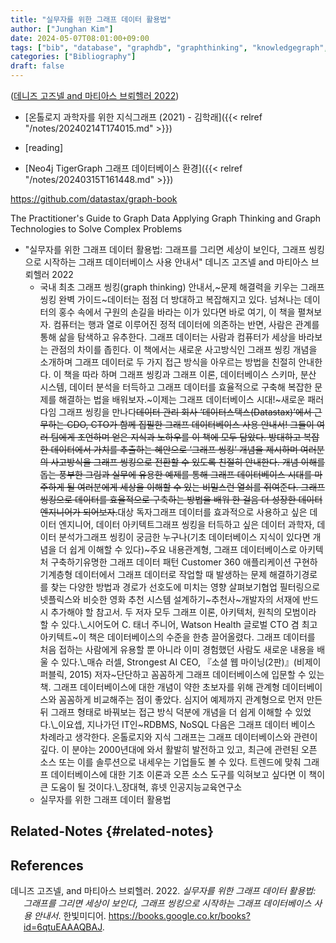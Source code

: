 ```yaml
---
title: "실무자를 위한 그래프 데이터 활용법"
author: ["Junghan Kim"]
date: 2024-05-07T08:01:00+09:00
tags: ["bib", "database", "graphdb", "graphthinking", "knowledgegraph", "oreilly"]
categories: ["Bibliography"]
draft: false
---
```


(<a href="#citeproc_bib_item_1">데니즈 고즈넬 and 마티아스 브뢰헬러 2022</a>)

-   [온톨로지 과학자를 위한 지식그래프 (2021) - 김학래]({{< relref "/notes/20240214T174015.md" >}})
-   [reading]

-   [Neo4j TigerGraph 그래프 데이터베이스 환경]({{< relref "/notes/20240315T161448.md" >}})

<https://github.com/datastax/graph-book>

The Practitioner's Guide to Graph Data Applying Graph Thinking and Graph Technologies to Solve Complex Problems

-   "실무자를 위한 그래프 데이터 활용법: 그래프를 그리면 세상이 보인다, 그래프 씽킹으로 시작하는 그래프 데이터베이스 사용 안내서" 데니즈 고즈넬 and 마티아스 브뢰헬러 2022
    -   국내 최초 그래프 씽킹(graph thinking) 안내서,~문제 해결력을 키우는 그래프 씽킹 완벽 가이드~데이터는 점점 더 방대하고 복잡해지고 있다. 넘쳐나는 데이터의 홍수 속에서 구원의 손길을 바라는 이가 있다면 바로 여기, 이 책을 펼쳐보자. 컴퓨터는 행과 열로 이루어진 정적 데이터에 의존하는 반면, 사람은 관계를 통해 삶을 탐색하고 유추한다. 그래프 데이터는 사람과 컴퓨터가 세상을 바라보는 관점의 차이를 좁힌다. 이 책에서는 새로운 사고방식인 그래프 씽킹 개념을 소개하며 그래프 데이터로 두 가지 접근 방식을 아우르는 방법을 친절히 안내한다. 이 책을 따라 하며 그래프 씽킹과 그래프 이론, 데이터베이스 스키마, 분산 시스템, 데이터 분석을 터득하고 그래프 데이터를 효율적으로 구축해 복잡한 문제를 해결하는 법을 배워보자.~이제는 그래프 데이터베이스 시대!~새로운 패러다임 그래프 씽킹을 만나다~~데이터 관리 회사 ‘데이터스택스(Datastax)’에서 근무하는 CDO, CTO가 함께 집필한 그래프 데이터베이스 사용 안내서! 그들이 여러 팀에게 조언하며 얻은 지식과 노하우를 이 책에 모두 담았다. 방대하고 복잡한 데이터에서 가치를 추출하는 혜안으로 ‘그래프 씽킹’ 개념을 제시하며 여러분의 사고방식을 그래프 씽킹으로 전환할 수 있도록 친절히 안내한다. 개념 이해를 돕는 풍부한 그림과 실무에 유용한 예제를 통해 그래프 데이터베이스 시대를 마주하게 될 여러분에게 세상을 이해할 수 있는 비밀스런 열쇠를 쥐여준다. 그래프 씽킹으로 데이터를 효율적으로 구축하는 방법을 배워 한 걸음 더 성장한 데이터 엔지니어가 되어보자.~~대상 독자그래프 데이터를 효과적으로 사용하고 싶은 데이터 엔지니어, 데이터 아키텍트그래프 씽킹을 터득하고 싶은 데이터 과학자, 데이터 분석가그래프 씽킹이 궁금한 누구나(기초 데이터베이스 지식이 있다면 개념을 더 쉽게 이해할 수 있다)~주요 내용관계형, 그래프 데이터베이스로 아키텍처 구축하기유명한 그래프 데이터 패턴 Customer 360 애플리케이션 구현하기계층형 데이터에서 그래프 데이터로 작업할 때 발생하는 문제 해결하기경로를 찾는 다양한 방법과 경로가 선호도에 미치는 영향 살펴보기협업 필터링으로 넷플릭스와 비슷한 영화 추천 시스템 설계하기~추천사~개발자의 서재에 반드시 추가해야 할 참고서. 두 저자 모두 그래프 이론, 아키텍처, 원칙의 모범이라 할 수 있다.\\_시어도어 C. 태너 주니어, Watson Health 글로벌 CTO 겸 최고 아키텍트~이 책은 데이터베이스의 수준을 한층 끌어올렸다. 그래프 데이터를 처음 접하는 사람에게 유용할 뿐 아니라 이미 경험했던 사람도 새로운 내용을 배울 수 있다.\\_매슈 러셀, Strongest AI CEO, 『소셜 웹 마이닝(2판)』(비제이퍼블릭, 2015) 저자~단단하고 꼼꼼하게 그래프 데이터베이스에 입문할 수 있는 책. 그래프 데이터베이스에 대한 개념이 약한 초보자를 위해 관계형 데이터베이스와 꼼꼼하게 비교해주는 점이 좋았다. 심지어 예제까지 관계형으로 먼저 만든 뒤 그래프 형태로 바꿔보는 접근 방식 덕분에 개념을 더 쉽게 이해할 수 있었다.\\_이요셉, 지나가던 IT인~RDBMS, NoSQL 다음은 그래프 데이터 베이스 차례라고 생각한다. 온톨로지와 지식 그래프는 그래프 데이터베이스와 관련이 깊다. 이 분야는 2000년대에 와서 활발히 발전하고 있고, 최근에 관련된 오픈 소스 또는 이를 솔루션으로 내세우는 기업들도 볼 수 있다. 트렌드에 맞춰 그래프 데이터베이스에 대한 기초 이론과 오픈 소스 도구를 익혀보고 싶다면 이 책이 큰 도움이 될 것이다.\\_장대혁, 휴넷 인공지능교육연구소
    -   실무자를 위한 그래프 데이터 활용법


## Related-Notes {#related-notes}

## References

<style>.csl-entry{text-indent: -1.5em; margin-left: 1.5em;}</style><div class="csl-bib-body">
  <div class="csl-entry"><a id="citeproc_bib_item_1"></a>데니즈 고즈넬, and 마티아스 브뢰헬러. 2022. <i>실무자를 위한 그래프 데이터 활용법: 그래프를 그리면 세상이 보인다, 그래프 씽킹으로 시작하는 그래프 데이터베이스 사용 안내서</i>. 한빛미디어. <a href="https://books.google.co.kr/books?id=6qtuEAAAQBAJ">https://books.google.co.kr/books?id=6qtuEAAAQBAJ</a>.</div>
</div>
